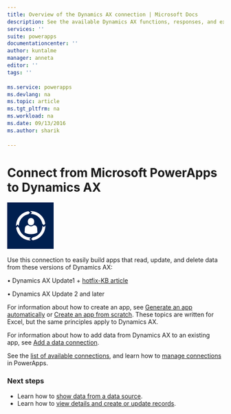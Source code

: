 ```yaml
---
title: Overview of the Dynamics AX connection | Microsoft Docs
description: See the available Dynamics AX functions, responses, and examples
services: ''
suite: powerapps
documentationcenter: ''
author: kuntalme
manager: anneta
editor: ''
tags: ''

ms.service: powerapps
ms.devlang: na
ms.topic: article
ms.tgt_pltfrm: na
ms.workload: na
ms.date: 09/13/2016
ms.author: sharik

---
```

# Connect from Microsoft PowerApps to Dynamics AX
![Dynamics AX Online](./media/connection-dynamicsax/dynamics-ax.png)

Use this connection to easily build apps that read, update, and delete data from these versions of Dynamics AX:

•    Dynamics AX Update1 + [hotfix-KB article](https://fix.lcs.dynamics.com/Issue/Resolved?kb=3175021&bugId=3762232&qc=75f75fb7cb5de685683dafada9bdc618a7674bc4e299935b567a28ac02489b5c)

•    Dynamics AX Update 2 and later

For information about how to create an app, see [Generate an app automatically](../get-started-create-from-data.md) or [Create an app from scratch](../maker/get-started-create-from-blank.md). These topics are written for Excel, but the same principles apply to Dynamics AX.

For information about how to add data from Dynamics AX to an existing app, see [Add a data connection](../maker/add-data-connection.md).

See the [list of available connections](../maker/connections-list.md), and learn how to [manage connections](../maker/add-manage-connections.md) in PowerApps.

### Next steps
* Learn how to [show data from a data source](../maker/add-gallery.md).
* Learn how to [view details and create or update records](../maker/add-form.md).

